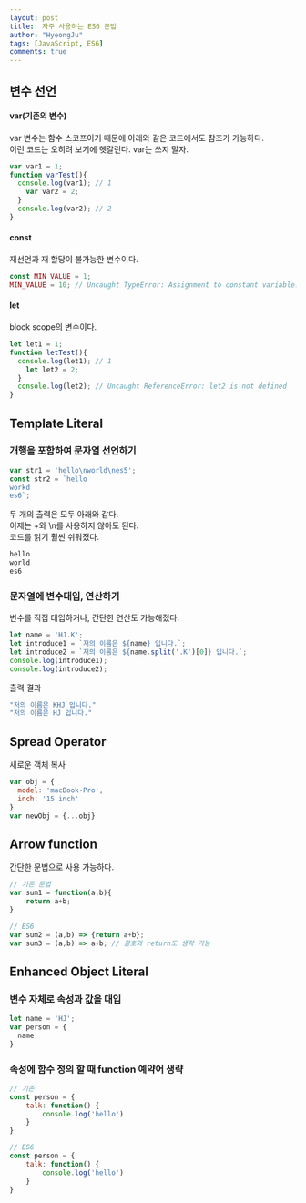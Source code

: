 ```yaml
---
layout: post
title:  자주 사용하는 ES6 문법
author: "HyeongJu"
tags: [JavaScript, ES6]
comments: true
---
```


## 변수 선언

#### var(기존의 변수)
var 변수는 함수 스코프이기 때문에 아래와 같은 코드에서도 참조가 가능하다.  
이런 코드는 오히려 보기에 헷갈린다.
var는 쓰지 말자.
```javascript
var var1 = 1;
function varTest(){
  console.log(var1); // 1
    var var2 = 2;
  }
  console.log(var2); // 2
}
```
#### const
재선언과 재 할당이 불가능한 변수이다.

```javascript
const MIN_VALUE = 1;
MIN_VALUE = 10; // Uncaught TypeError: Assignment to constant variable.
```

#### let
block scope의 변수이다.

```javascript
let let1 = 1;
function letTest(){
  console.log(let1); // 1
    let let2 = 2;
  }
  console.log(let2); // Uncaught ReferenceError: let2 is not defined
}
```
  
## Template Literal

### 개행을 포함하여 문자열 선언하기

```javascript
var str1 = 'hello\nworld\nes5';
const str2 = `hello
workd
es6`;
```
두 개의 출력은 모두 아래와 같다.  
이제는 +와 \n를 사용하지 않아도 된다.  
코드를 읽기 훨씬 쉬워졌다.  

```javascript
hello
world
es6
```
    
    
### 문자열에 변수대입, 연산하기

변수를 직접 대입하거나, 간단한 연산도 가능해졌다.

```javascript
let name = 'HJ.K';
let introduce1 = `저의 이름은 ${name} 입니다.`;
let introduce2 = `저의 이름은 ${name.split('.K')[0]} 입니다.`;
console.log(introduce1);
console.log(introduce2);
```
출력 결과
```javascript
"저의 이름은 KHJ 입니다."
"저의 이름은 HJ 입니다."
```


## Spread Operator
새로운 객체 복사
```javascript
var obj = {
  model: 'macBook-Pro',
  inch: '15 inch'
}
var newObj = {...obj}
```

## Arrow function

간단한 문법으로 사용 가능하다.

``` javascript
// 기존 문법
var sum1 = function(a,b){
	return a+b;
}

// ES6
var sum2 = (a,b) => {return a+b};
var sum3 = (a,b) => a+b; // 괄호와 return도 생략 가능
```

## Enhanced Object Literal

### 변수 자체로 속성과 값을 대입
```javascript
let name = 'HJ';
var person = {
  name
}
```



### 속성에 함수 정의 할 때 function 예약어 생략

```javascript
// 기존
const person = {
	talk: function() {
		console.log('hello')
	}
}

// ES6
const person = {
	talk: function() {
		console.log('hello')
	}
}
```




